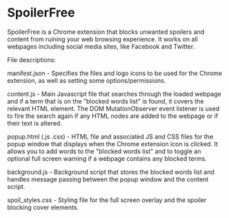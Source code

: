 # SpoilerFree

SpoilerFree is a Chrome extension that blocks unwanted spoilers and content from ruining your web browsing experience. It works on all webpages including social media sites, like Facebook and Twitter.

File descriptions:

manifest.json - Specifies the files and logo icons to be used for the Chrome extension, as well as setting some options/permissions.

content.js - Main Javascript file that searches through the loaded webpage and if a term that is on the "blocked words list" is found, it covers the relevant HTML element. The DOM MutationObserver event listener is used to fire the search again if any HTML nodes are added to the webpage or if their text is altered.

popup.html (.js .css) - HTML file and associated JS and CSS files for the popup window that displays when the Chrome extension icon is clicked. It allows you to add words to the "blocked words list" and to toggle an optional full screen warning if a webpage contains any blocked terms.

background.js - Background script that stores the blocked words list and handles message passing between the popup window and the content script.

spoil_styles.css - Styling file for the full screen overlay and the spoiler blocking cover elements.
